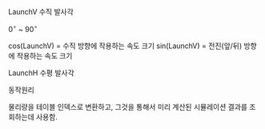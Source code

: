 
LaunchV 수직 발사각

$0^\circ$ ~ $90^\circ$ 

cos(LaunchV) = 수직 방향에 작용하는 속도 크기
sin(LaunchV) = 전진(앞/뒤) 방향에 작용하는 속도 크기




LaunchH 수평 발사각



동작원리

물리량을 테이블 인덱스로 변환하고, 그것을 통해서 미리 계산된 시뮬레이션 결과를 조회하는데 사용함.